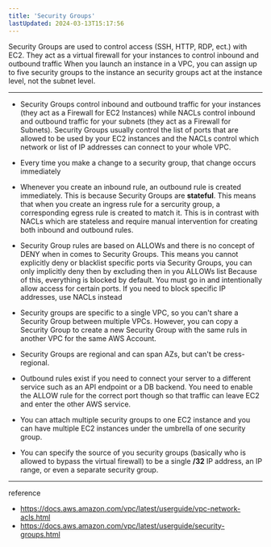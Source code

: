 ```yaml
---
title: 'Security Groups'
lastUpdated: 2024-03-13T15:17:56
---
```


Security Groups are used to control access (SSH, HTTP, RDP, ect.) with EC2.
They act as a virtual firewall for your instances to control inbound and outbound traffic When you launch an instance in a VPC, you can assign up to five security groups to the instance an security groups act at the instance level, not the subnet level.

---

- Security Groups control inbound and outbound traffic for your instances (they act as a Firewall for EC2 Instances) while NACLs control inbound and outbound traffic for your subnets (they act as a Firewall for Subnets). Security Groups usually control the list of ports that are allowed to be used by your EC2 instances and the NACLs control which network or list of IP addresses can connect to your whole VPC.

- Every time you make a change to a security group, that change occurs immediately

- Whenever you create an inbound rule, an outbound rule is created immediately. This is because Security Groups are **stateful**. This means that when you create an ingress rule for a sercurity group, a corresponding egress rule is created to match it. This is in contrast with NACLs which are stateless and require manual intervention for creating both inbound and outbound rules.

- Security Group rules are based on ALLOWs and there is no concept of DENY when in comes to Security Groups. This means you cannot explicitly deny or blacklist specific ports via Security Groups, you can only implicitly deny then by excluding then in you ALLOWs list
    Because of this, everything is blocked by default. You must go in and intentionally allow access for certain ports. If you need to block specific IP addresses, use NACLs instead

- Security groups are specific to a single VPC, so you can't share a Security Group between multiple VPCs. However, you can copy a Security Group to create a new Security Group with the same ruls in another VPC for the same AWS Account.

- Security Groups are regional and can span AZs, but can't be cress-regional.

- Outbound rules exist if you need to connect your server to a different service such as an API endpoint or a DB backend. You need to enable the ALLOW rule for the correct port though so that traffic can leave EC2 and enter the other AWS service.

- You can attach multiple security groups to one EC2 instance and you can have multiple EC2 instances under the umbrella of one security group.

- You can specify the source of you security groups (basically who is allowed to bypass the virtual firewall) to be a single **/32** IP address, an IP range, or even a separate security group.

---
reference
- https://docs.aws.amazon.com/vpc/latest/userguide/vpc-network-acls.html
- https://docs.aws.amazon.com/vpc/latest/userguide/security-groups.html